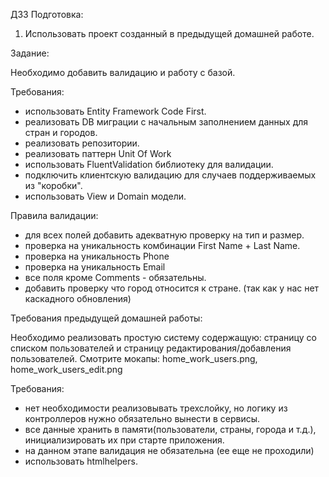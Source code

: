 ДЗ3 Подготовка:

1. Использовать проект созданный в предыдущей домашней работе.

Задание:

Необходимо добавить валидацию и работу с базой.

Требования:
- использовать Entity Framework Code First.
- реализовать DB миграции с начальным заполнением данных для стран и городов.
- реализовать репозитории.
- реализовать паттерн Unit Of Work
- использовать FluentValidation библиотеку для валидации.
- подключить клиентскую валидацию для случаев поддерживаемых из "коробки".
- использовать View и Domain модели.

Правила валидации:
- для всех полей добавить адекватную проверку на тип и размер.
- проверка на уникальность комбинации First Name + Last Name.
- проверка на уникальность Phone
- проверка на уникальность Email
- все поля кроме Comments - обязательны.
- добавить проверку что город относится к стране. (так как у нас нет каскадного обновления)

Требования предыдущей домашней работы:

Необходимо реализовать простую систему содержащую: страницу со списком пользователей и страницу редактирования/добавления пользователей. 
Смотрите мокапы: home_work_users.png, home_work_users_edit.png

Требования:
- нет необходимости реализовывать трехслойку, но логику из контроллеров нужно обязательно вынести в сервисы.
- все данные хранить в памяти(пользователи, страны, города и т.д.), инициализировать их при старте приложения.
- на данном этапе валидация не обязательна (ее еще не проходили)
- использовать htmlhelpers.
